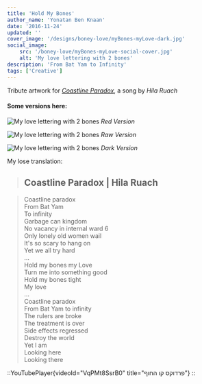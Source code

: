 ```yaml
---
title: 'Hold My Bones'
author_name: 'Yonatan Ben Knaan'
date: '2016-11-24'
updated: ''
cover_image: '/designs/boney-love/myBones-myLove-dark.jpg'
social_image: 
    src: '/boney-love/myBones-myLove-social-cover.jpg'
    alt: 'My love lettering with 2 bones'
description: 'From Bat Yam to Infinity'
tags: ['Creative']
---
```


Tribute artwork for [_Coastline Paradox_](https://hilaruach.bandcamp.com/track/--9), a song by _Hila Ruach_

#### Some versions here:

![My love lettering with 2 bones](/designs/boney-love/myBones-myLove-red.jpg)
*Red Version*

![My love lettering with 2 bones](/designs/boney-love/myBones-myLove-raw.jpg)
*Raw Version*

![My love lettering with 2 bones](/designs/boney-love/myBones-myLove-dark.jpg)
*Dark Version*

My lose translation:

> ## Coastline Paradox | Hila Ruach

> Coastline paradox  
From Bat Yam   
To infinity  
Garbage can kingdom  
No vacancy in internal ward 6  
Only lonely old women wail  
It's so scary to hang on  
Yet we all try hard  
...  
Hold my bones my Love  
Turn me into something good  
Hold my bones tight  
My love  
...  
Coastline paradox  
From Bat Yam to infinity  
The rulers are broke  
The treatment is over  
Side effects regressed  
Destroy the world  
Yet I am  
Looking here  
Looking there

::YouTubePlayer{videoId="VqPMt8SsrB0" title="פרדוקס קו החוף"}
::